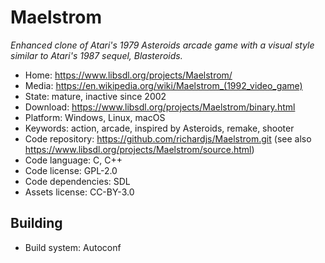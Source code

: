 # Maelstrom

_Enhanced clone of Atari's 1979 Asteroids arcade game with a visual style similar to Atari's 1987 sequel, Blasteroids._

- Home: https://www.libsdl.org/projects/Maelstrom/
- Media: <https://en.wikipedia.org/wiki/Maelstrom_(1992_video_game)>
- State: mature, inactive since 2002
- Download: https://www.libsdl.org/projects/Maelstrom/binary.html
- Platform: Windows, Linux, macOS
- Keywords: action, arcade, inspired by Asteroids, remake, shooter
- Code repository: https://github.com/richardjs/Maelstrom.git (see also https://www.libsdl.org/projects/Maelstrom/source.html)
- Code language: C, C++
- Code license: GPL-2.0
- Code dependencies: SDL
- Assets license: CC-BY-3.0

## Building

- Build system: Autoconf
